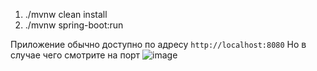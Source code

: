 1) ./mvnw clean install
2) ./mvnw spring-boot:run

Приложение обычно доступно по адресу `http://localhost:8080`
Но в случае чего смотрите на порт
![image](https://github.com/AlisherMukhambetzhanov/EmployeesList/assets/53463211/abbb9b1a-10c4-473b-97e1-22e414ca48fd)
